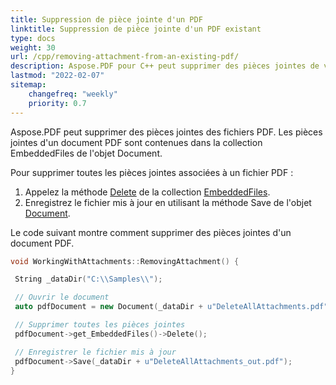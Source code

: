 ```yaml
---
title: Suppression de pièce jointe d'un PDF
linktitle: Suppression de pièce jointe d'un PDF existant
type: docs
weight: 30
url: /cpp/removing-attachment-from-an-existing-pdf/
description: Aspose.PDF pour C++ peut supprimer des pièces jointes de vos documents PDF. Utilisez l'API PDF C++ pour supprimer des pièces jointes dans les fichiers PDF en utilisant la bibliothèque Aspose.PDF.
lastmod: "2022-02-07"
sitemap:
    changefreq: "weekly"
    priority: 0.7
---
```


Aspose.PDF peut supprimer des pièces jointes des fichiers PDF. Les pièces jointes d'un document PDF sont contenues dans la collection EmbeddedFiles de l'objet Document.

Pour supprimer toutes les pièces jointes associées à un fichier PDF :

1. Appelez la méthode [Delete](https://reference.aspose.com/pdf/cpp/class/aspose.pdf.embedded_file_collection#afff8b235b554a66c203464b61204b843) de la collection [EmbeddedFiles](https://reference.aspose.com/pdf/cpp/class/aspose.pdf.embedded_file_collection).
1. Enregistrez le fichier mis à jour en utilisant la méthode Save de l'objet [Document](https://reference.aspose.com/pdf/cpp/class/aspose.pdf.document).

Le code suivant montre comment supprimer des pièces jointes d'un document PDF.

```cpp
void WorkingWithAttachments::RemovingAttachment() {

 String _dataDir("C:\\Samples\\");

 // Ouvrir le document
 auto pdfDocument = new Document(_dataDir + u"DeleteAllAttachments.pdf");

 // Supprimer toutes les pièces jointes
 pdfDocument->get_EmbeddedFiles()->Delete();

 // Enregistrer le fichier mis à jour
 pdfDocument->Save(_dataDir + u"DeleteAllAttachments_out.pdf");
}
```